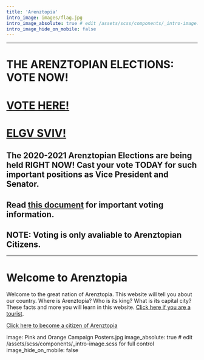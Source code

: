 ```yaml
---
title: 'Arenztopia'
intro_image: images/flag.jpg
intro_image_absolute: true # edit /assets/scss/components/_intro-image.scss for full control
intro_image_hide_on_mobile: false
---
```


----------
# THE ARENZTOPIAN ELECTIONS: VOTE NOW!
# [VOTE HERE!](https://docs.google.com/forms/d/e/1FAIpQLScw5cuwjcrW1CdwWcQIXAldPVjksigzs9m5U8HaWnqNXUprIw/viewform)
# [ELGV SVIV!](https://docs.google.com/forms/d/e/1FAIpQLSfXjF1wDB2S2BTGEgd3noxLTdGKfo5AF9O5esaGevlC0wprhQ/viewform)
## The 2020-2021 Arenztopian Elections are being held RIGHT NOW! Cast your vote TODAY for such important positions as Vice President and Senator.
## Read [this document](https://docs.google.com/document/d/e/2PACX-1vTfzeXcfyjm8i6Eqp0PGrXVm6KuAeUDdDcpe4R--Lf93lrdTl-RqqeUvk8CHXKFpqQ0pPmgTU1MRZ_s/pub) for important voting information.
## NOTE: Voting is only avaliable to Arenztopian Citizens.
----------

# Welcome to Arenztopia

Welcome to the great nation of Arenztopia. This website will tell you about our country. Where is Arenztopia? Who is its king? What is its capital city? These facts and more you will learn in this website. [Click here if you are a tourist](/tourism/).

[Click here to become a citizen of Arenztopia](https://forms.gle/qpPD6GfMb2dE3Y9P9)

image: Pink and Orange Campaign Posters.jpg
image_absolute: true # edit /assets/scss/components/_intro-image.scss for full control
image_hide_on_mobile: false


